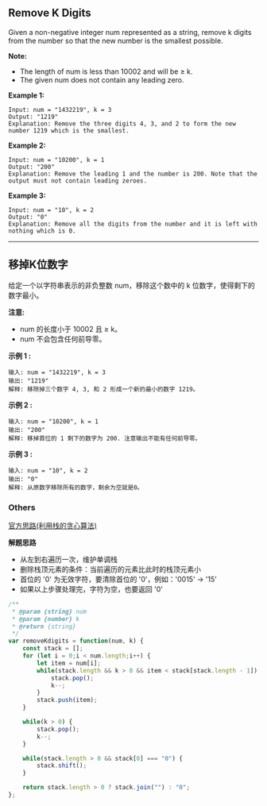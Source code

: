 ## Remove K Digits

Given a non-negative integer num represented as a string, remove k digits from the number so that the new number is the smallest possible.

**Note:**

- The length of num is less than 10002 and will be ≥ k.
- The given num does not contain any leading zero.

**Example 1:**

    Input: num = "1432219", k = 3
    Output: "1219"
    Explanation: Remove the three digits 4, 3, and 2 to form the new number 1219 which is the smallest.

**Example 2:**

    Input: num = "10200", k = 1
    Output: "200"
    Explanation: Remove the leading 1 and the number is 200. Note that the output must not contain leading zeroes.

**Example 3:**

    Input: num = "10", k = 2
    Output: "0"
    Explanation: Remove all the digits from the number and it is left with nothing which is 0.

---

## 移掉K位数字

给定一个以字符串表示的非负整数 num，移除这个数中的 k 位数字，使得剩下的数字最小。

**注意:**

- num 的长度小于 10002 且 ≥ k。
- num 不会包含任何前导零。

**示例 1 :**

    输入: num = "1432219", k = 3
    输出: "1219"
    解释: 移除掉三个数字 4, 3, 和 2 形成一个新的最小的数字 1219。

**示例 2 :**

    输入: num = "10200", k = 1
    输出: "200"
    解释: 移掉首位的 1 剩下的数字为 200. 注意输出不能有任何前导零。

**示例 3 :**

    输入: num = "10", k = 2
    输出: "0"
    解释: 从原数字移除所有的数字，剩余为空就是0。

### Others

[官方思路(利用栈的贪心算法)](https://leetcode-cn.com/problems/remove-k-digits/solution/yi-diao-kwei-shu-zi-by-leetcode/)

**解题思路**
- 从左到右遍历一次，维护单调栈
- 删除栈顶元素的条件：当前遍历的元素比此时的栈顶元素小
- 首位的 '0' 为无效字符，要清除首位的 '0'，例如：'0015' -> '15'
- 如果以上步骤处理完，字符为空，也要返回 '0'

```javascript
/**
 * @param {string} num
 * @param {number} k
 * @return {string}
 */
var removeKdigits = function(num, k) {
    const stack = [];
    for (let i = 0;i < num.length;i++) {
        let item = num[i];
        while(stack.length && k > 0 && item < stack[stack.length - 1]) {
            stack.pop();
            k--;
        }
        stack.push(item);
    }

    while(k > 0) {
        stack.pop();
        k--;
    }

    while(stack.length > 0 && stack[0] === "0") {
        stack.shift();
    }

    return stack.length > 0 ? stack.join("") : "0";
};
```

